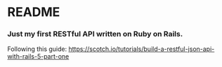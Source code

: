 # README

### Just my first RESTful API written on Ruby on Rails.

Following this guide: https://scotch.io/tutorials/build-a-restful-json-api-with-rails-5-part-one